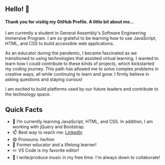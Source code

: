 ## Hello! 👋

#### Thank you for visitig my GitHub Profile. A little bit about me...

I am currently a student in General Assembly's Software Engineering Immersive Program. I am so grateful to be learning how to use JavaScript, HTML, and CSS to build accessible web applications.

As an educator during the pandemic, I became fascinated as we transitioned to using technologies that assisted virtual learning. I wanted to learn how I could contribute to these kinds of projects, which kickstarted my coding journey. This path has allowed me to solve complex problems in creative ways, all while continuing to learn and grow. I firmly believe in asking questions and staying curious!

I am excited to build platforms used by our future leaders and contribute to the technology space.

## Quick Facts

- 🌱 I’m currently learning JavaScript, HTML, and CSS. In addition, I am working with jQuery and Bootstrap.
- 📫 Best way to reach me: [LinkedIn](https://www.linkedin.com/mellisporter)
- 😄 Pronouns: he/him
- :blue_book: Former educator and a lifelong learner!
- :pencil2: VS Code is my favorite editor!
- :musical_note: I write/produce music in my free time. I'm always down to collaborate!
